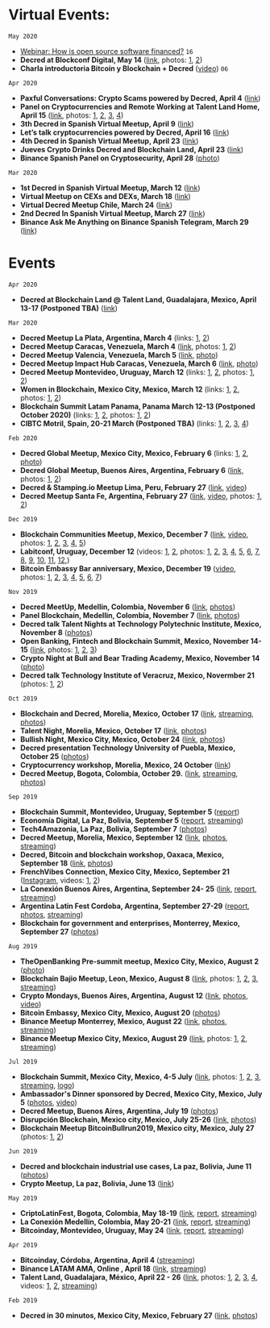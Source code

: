 # Virtual Events:

`May 2020`
- [Webinar: How is open source software financed?](https://www.youtube.com/watch?v=UVtOBAAerXk) `16`
- **Decred at Blockconf Digital, May 14** ([link](https://twitter.com/BlockconfD/status/1250771756517920771), photos: [1](https://twitter.com/BlockconfD/status/1251194332079697922), [2](https://twitter.com/BlockconfD/status/1251316437450469376))
- **Charla introductoria Bitcoin y Blockchain + Decred** ([video](https://www.youtube.com/watch?v=x2QUGV4ezZQ)) `06`

`Apr 2020`

- **Paxful Conversations: Crypto Scams powered by Decred, April 4** ([link](https://twitter.com/paxful_LATAM/status/1245066931155148800)) 
- **Panel on Cryptocurrencies and Remote Working at Talent Land Home, April 15** ([link](https://twitter.com/Decred_ES/status/1250568376851841030), photos: [1](https://twitter.com/blockchain_land/status/1250936111490269184), [2](https://twitter.com/blockchain_land/status/1248359361069699072), [3](https://twitter.com/blockchain_land/status/1250470211888787459), [4](https://twitter.com/blockchain_land/status/1250538840768434176))
- **3th Decred in Spanish Virtual Meetup, April 9** ([link](https://twitter.com/Decred_ES/status/1245526903110414336))
- **Let’s talk cryptocurrencies powered by Decred, April 16** ([link](https://twitter.com/Decred_ES/status/1245452957417684992)) 
- **4th Decred in Spanish Virtual Meetup, April 23** ([link](https://twitter.com/Decred_ES/status/1253045934214217728)) 
- **Jueves Crypto Drinks Decred and Blockchain Land, April 23** ([link](https://twitter.com/Decred_ES/status/1253427311707213824)) 
- **Binance Spanish Panel on Cryptosecurity, April 28** ([photo](https://twitter.com/elianhuesca/status/1255293877373800448 ))

`Mar 2020`

- **1st Decred in Spanish Virtual Meetup, March 12** ([link](https://twitter.com/Decred_ES/status/1238242352306614273))
- **Virtual Meetup on CEXs and DEXs, March 18** ([link](https://twitter.com/elianhuesca/status/1240442413732319235)) 
- **Virtual Decred Meetup Chile, March 24** ([link](https://twitter.com/BlockAcademyCL/status/1240279522869686273))
- **2nd Decred In Spanish Virtual Meetup, March 27** ([link](https://twitter.com/Decred_ES/status/1243214184793485314)) 
- **Binance Ask Me Anything on Binance Spanish Telegram, March 29** ([link](https://twitter.com/Decred_ES/status/1243953116963315712)) 

# Events

`Apr 2020`
- **Decred at Blockchain Land @ Talent Land, Guadalajara, Mexico, April 13-17 (Postponed TBA)**  ([link](https://twitter.com/blockchain_land/status/1232783860804542464)) 


`Mar 2020`

- **Decred Meetup La Plata, Argentina, March 4** (links: [1](https://twitter.com/Decred_ES/status/1234666425094004737), [2](https://twitter.com/cryptorc_tech/status/1234499777750032384))
- **Decred Meetup Caracas, Venezuela, March 4** ([link](https://twitter.com/Decred_ES/status/1234569119560847360), photos: [1](https://twitter.com/Decred_ES/status/1235324847338795009), [2](https://twitter.com/Decred_ES/status/1236075382253801472))
- **Decred Meetup Valencia, Venezuela, March 5** ([link](https://twitter.com/Decred_ES/status/1234596258070908928), [photo](https://twitter.com/Decred_ES/status/1236079742643773440)) 
- **Decred Meetup Impact Hub Caracas, Venezuela, March 6** ([link](https://twitter.com/innova_cnsltnts/status/1235712935739170816), [photo](https://twitter.com/Decred_ES/status/1236337867095343104))
- **Decred Meetup Montevideo, Uruguay, March 12** (links: [1](https://twitter.com/gtugoresblock/status/1234907798242299904), [2](https://twitter.com/ivarese/status/1236033414597349378), photos: [1](https://twitter.com/cryptorc_tech/status/1241081659669315585), [2](https://twitter.com/ivarese/status/1238628854379536389))
- **Women in Blockchain, Mexico City, Mexico, March 12** (links: [1](https://twitter.com/Decred_ES/status/1238150119645732864), [2](https://twitter.com/blockchain_land/status/1237522655940468737), photos: [1](https://twitter.com/victorarubin/status/1238288234368708608), [2](https://twitter.com/LOReBitcoin/status/1238511419886313475))
- **Blockchain Summit Latam Panama, Panama March 12-13 (Postponed October 2020)**  (links: [1](https://twitter.com/BlockSummitLA/status/1230299263579676679), [2](https://twitter.com/Decred_ES/status/1237552322596593665), photos: [1](https://twitter.com/josepimpo/status/1237900648533725185), [2](https://twitter.com/elianhuesca/status/1237925578281488386))
- **CIBTC Motril, Spain, 20-21 March  (Postponed TBA)** (links: [1](https://twitter.com/Decred_ES/status/1219643492110163969), [2](https://twitter.com/territoriobtc/status/1230511208127762433), [3](https://twitter.com/territoriobtc/status/1232631409598246912), [4](https://twitter.com/territoriobtc/status/1233349906171125761))

`Feb 2020`

- **Decred Global Meetup, Mexico City, Mexico, February 6** (links: [1](https://twitter.com/cryptorocketok/status/1224422477507547136), [2](https://twitter.com/Decred_ES/status/1222163194782851072), [photo](https://twitter.com/LOReBitcoin/status/1225608559699820549))
- **Decred Global Meetup, Buenos Aires, Argentina, February 6** ([link](https://twitter.com/EspacioBitcoin/status/1225102862595842048), photos: [1](https://twitter.com/Decred_ES/status/1225571706590433281), [2](https://twitter.com/plabarta_/status/1225595614324498433)) 
- **Decred & Stamping.io Meetup Lima, Peru, February 27** ([link](https://twitter.com/victorarubin/status/1230594584574648322), [video](https://twitter.com/Decred_ES/status/1233597901898645507))
- **Decred Meetup Santa Fe, Argentina, February 27** ([link](https://twitter.com/Decred_ES/status/1225598769783287808), [video](https://twitter.com/cryptorc_tech/status/1235269095194578944), photos: [1](https://twitter.com/Decred_ES/status/1233159907194605572), [2](https://twitter.com/Decred_ES/status/1233230772653449216))


`Dec 2019`

- **Blockchain Communities Meetup, Mexico, December 7** ([link](https://www.eventbrite.com.mx/e/1er-encuentro-de-comunidades-blockchain-tickets-82909449395#), [video](https://twitter.com/Decred_ES/status/1203499869375254529), photos: [1](https://twitter.com/BlockchainBajio/status/1203049608533950468), [2](https://twitter.com/BlockchainBajio/status/1196989509512110080), [3](https://twitter.com/Decred_ES/status/1203501933991989248), [4](https://twitter.com/NancyNSalazar/status/1209143989984808961), [5](https://twitter.com/BlockchainBajio/status/1209141039086362624)) 					   
- **Labitconf, Uruguay, December 12** (videos: [1](https://twitter.com/Decred_ES/status/1205502212522356738), [2](https://twitter.com/Decred_ES/status/1205501327197032448), photos: [1](https://twitter.com/Decred_ES/status/1205138606144266241), [2](https://twitter.com/Decred_ES/status/1205191311986483200), [3](https://twitter.com/Decred_ES/status/1205212201105154050), [4](https://twitter.com/jimnguyenjn/status/1205209365130743808), [5](https://twitter.com/Decred_ES/status/1205269156645474304), [6](https://twitter.com/LOReBitcoin/status/1205297542491181057), [7](https://twitter.com/Decred_ES/status/1205539678985822211), [8](https://twitter.com/Decred_ES/status/1205586138360111106), [9](https://twitter.com/ShapeShift_io/status/1205626166838644736), [10](https://twitter.com/josepimpo/status/1205657383654981632), [11](https://twitter.com/victorarubin/status/1205872616935972864), [12](https://twitter.com/Decred_ES/status/1206635864035602433),)	
- **Bitcoin Embassy Bar anniversary, Mexico, December 19** ([video](https://twitter.com/addcade/status/1225608461947461633), photos: [1](https://twitter.com/Decred_ES/status/1207380289107959809), [2](https://twitter.com/josepimpo/status/1207721751469285376), [3](https://twitter.com/victorarubin/status/1225607934169751554), [4](https://twitter.com/accour/status/1225606991667695621), [5](https://twitter.com/blockchain_land/status/1225599854610702337), [6](https://twitter.com/raulmunozb_/status/1225787909543841792), [7](https://twitter.com/Decred_ES/status/1208204612215418887))

`Nov 2019`
- **Decred MeetUp, Medellin, Colombia, November 6** ([link](https://connect.eventtia.com/es/dmz/decred-y-como-sera-el-dinero-del-futuro/website), [photos](https://twitter.com/victorarubin/status/1192262347118858241))
- **Panel Blockchain, Medellin, Colombia, November 7** ([link](https://live.eventtia.com/es/eafit), [photos](https://twitter.com/legal_medellin/status/1192583807666442245))
- **Decred talk Talent Nights at Technology Polytechnic Institute, Mexico, November 8** ([photos](https://twitter.com/Decred_ES/status/1192837523766161408))
- **Open Banking, Fintech and Blockchain Summit, Mexico, November 14-15** ([link](https://theopenbankingsummit.com/), photos: [1](https://twitter.com/nachoflores/status/1195459765637394436), [2](https://twitter.com/Decred_ES/status/1195439354702753792), [3](https://twitter.com/elianhuesca/status/1195470065900163077))						
- **Crypto Night at Bull and Bear Trading Academy, Mexico, November 14** ([photo](https://twitter.com/Decred_ES/status/1195158022374514689))
- **Decred talk Technology Institute of Veracruz, Mexico, Novermber 21** (photos: [1](https://twitter.com/Decred_ES/status/1197228812498432000), [2](https://twitter.com/Decred_ES/status/1198095488366587904)) 

`Oct 2019`
- **Blockchain and Decred, Morelia, Mexico, October 17** ([link](https://twitter.com/Decred_ES/status/1179884535313506305), [streaming](https://twitter.com/Decred_ES/status/1184914742298714113), [photos](https://twitter.com/Decred_ES/status/1185031011677196288))
- **Talent Night, Morelia, Mexico, October 17** ([link](https://nights.talent-network.org/evento/talent-night-michoacan-marzo-2019/), [photos](https://twitter.com/Decred_ES/status/1185235699043307523))
- **Bullish Night, Mexico City, Mexico, October 24** ([link](https://twitter.com/blockchain_land/status/1185656744174858243), [photos](https://twitter.com/Decred_ES/status/1187534463569289216))
- **Decred presentation Technology University of Puebla, Mexico, October 25** ([photos](https://twitter.com/Decred_ES/status/1192837523766161408))
- **Cryptocurrency workshop, Morelia, Mexico, 24 October** ([link](https://twitter.com/Decred_ES/status/1187206051000655872))
- **Decred Meetup, Bogota, Colombia, October 29.** ([link](https://twitter.com/Decred_ES/status/1188496680133500934), [streaming](https://twitter.com/Decred_ES/status/1189321789559771138), [photos](https://twitter.com/victorarubin/status/1189562994474266624))

`Sep 2019`
- **Blockchain Summit, Montevideo, Uruguay, September 5** ([report](https://github.com/decredcommunity/events/blob/master/reports/20190905-blockchainsummituy-montevideo-uruguay.md))
- **Economía Digital, La Paz, Bolivia, September 5** ([report](https://twitter.com/elianhuesca/status/1170055934284111872), [streaming](https://twitter.com/Decred_ES/status/1169736706049884162))
- **Tech4Amazonia, La Paz, Bolivia, September 7** ([photos](https://twitter.com/elianhuesca/status/1171034359027195904))
- **Decred Meetup, Morelia, Mexico, September 12** ([link](https://twitter.com/Decred_ES/status/1171471998989389824), [photos](https://twitter.com/Decred_ES/status/1173033173195939841), [streaming](https://twitter.com/Decred_ES/status/1172294228585508864))
- **Decred, Bitcoin and blockchain workshop, Oaxaca, Mexico, September 18** ([link](https://www.facebook.com/events/959839374354073/), [photos](https://twitter.com/Decred_ES/status/1174803011610259456))
- **FrenchVibes Connection, Mexico City, Mexico, September 21** ([Instagram](https://www.instagram.com/p/B268Uougtbo/), videos: [1](https://twitter.com/elianhuesca/status/1175610899006197761), [2](https://twitter.com/elianhuesca/status/1175609208705863681))
- **La Conexión Buenos Aires, Argentina, September 24- 25** ([link](https://twitter.com/Decred_ES/status/1128340018362310659), [report](https://github.com/decredcommunity/events/blob/master/reports/20190520-laconexion-medellin-colombia.md), [streaming](https://twitter.com/Decred_ES/status/1130573302370623490))
- **Argentina Latin Fest Cordoba, Argentina, September 27-29** ([report](https://matrix.to/#/!aNPTuiryMFmdMQWUzb:decred.org/$15704543735491DFGIA:decred.org), [photos](https://twitter.com/victorarubin/status/1177976167145586693), [streaming](https://twitter.com/Decred_ES/status/1178024538023628801))
- **Blockchain for government and enterprises, Monterrey, Mexico, September 27** ([photos](https://twitter.com/Decred_ES/status/1178690139008229376))

`Aug 2019`
- **TheOpenBanking Pre-summit meetup, Mexico City, Mexico, August 2** ([photo](https://twitter.com/elianhuesca/status/1157313830969630725))
- **Blockchain Bajio Meetup, Leon, Mexico, August 8** ([link](https://twitter.com/Decred_ES/status/1156213567294595072), photos: [1](https://twitter.com/Decred_ES/status/1159621068027551744), [2](https://twitter.com/victorarubin/status/1159898002858893313), [3](https://twitter.com/Decred_ES/status/1160322691074678784), [streaming](https://twitter.com/Decred_ES/status/1159640598204338176))
- **Crypto Mondays, Buenos Aires, Argentina, August 12** ([link](https://www.meetup.com/es/Bitcoin-Argentina/events/263594472), [photos](https://twitter.com/Decred_ES/status/1161428398419238913), [video](https://twitter.com/Decred_ES/status/1160695484899401728))
- **Bitcoin Embassy, Mexico City, Mexico, August 20** ([photos](https://twitter.com/bitcoinemb/status/1164269677381652480))
- **Binance Meetup Monterrey, Mexico, August 22** ([link](https://twitter.com/Decred_ES/status/1164185076298633218), [photos](https://twitter.com/Decred_ES/status/1165434293809635328), [streaming](https://twitter.com/Decred_ES/status/1164684504415518721))
- **Binance Meetup Mexico City, Mexico, August 29** ([link](https://twitter.com/Decred_ES/status/1166063890154655744), photos: [1](https://twitter.com/interprocsys/status/1167243076726861824), [2](https://twitter.com/BlockchainBajio/status/1167223994019434499), [streaming](https://twitter.com/Decred_ES/status/1167233913871376396))

`Jul 2019`
- **Blockchain Summit, Mexico City, Mexico, 4-5 July** ([link](https://twitter.com/BlockSummitLA/status/1137828122563399681), photos: [1](https://twitter.com/AnaDaliacd23/status/1146873685229416450), [2](https://twitter.com/Decred_ES/status/1148704305383297024), [3](https://twitter.com/victorarubin/status/1147234677452869635), [streaming](https://www.facebook.com/BlockchainSummitLatam/videos/1148609158657494/), [logo](https://twitter.com/victorarubin/status/1146916119233609728))
- **Ambassador's Dinner sponsored by Decred, Mexico City, Mexico, July 5** ([photos](https://twitter.com/Decred_ES/status/1147869636957999105), [video](https://twitter.com/victorarubin/status/1147550425186484224))
- **Decred Meetup, Buenos Aires, Argentina, July 19** ([photos](https://twitter.com/cryptorocketok/status/1152260099072778240))
- **Disrupción Blockchain, Mexico city, Mexico, July 25-26** ([link](https://twitter.com/Decred_ES/status/1152341236566523904), [photos](https://twitter.com/Decred_ES/status/1154761603033624576))
- **Blockchain Meetup BitcoinBullrun2019, Mexico city, Mexico, July 27** (photos: [1](https://twitter.com/victorarubin/status/1155252801938829313), [2](https://twitter.com/victorarubin/status/1155277892781260800))

`Jun 2019`
- **Decred and blockchain industrial use cases, La paz, Bolivia, June 11** ([photos](https://twitter.com/Decred_ES/status/1138899455346954240))
- **Crypto Meetup, La paz, Bolivia, June 13** ([link](https://twitter.com/Decred_ES/status/1138908828370706432))

`May 2019`
- **CriptoLatinFest, Bogota, Colombia, May 18-19** ([link](https://twitter.com/Decred_ES/status/1128337171558146050), [report](https://github.com/decredcommunity/events/blob/master/reports/20190518-criptolatinfest-bogota-colombia.md), [streaming](https://twitter.com/Decred_ES/status/1129797339554766848))
- **La Conexión Medellín, Colombia, May 20-21** ([link](https://twitter.com/Decred_ES/status/1128340018362310659), [report](https://github.com/decredcommunity/events/blob/master/reports/20190520-laconexion-medellin-colombia.md), [streaming](https://twitter.com/Decred_ES/status/1130573302370623490))
- **Bitcoinday, Montevideo, Uruguay, May 24** ([link](https://twitter.com/Decred_ES/status/1128342052243169282), [report](https://github.com/decredcommunity/events/blob/master/reports/20190524-bitcoinday-montevideo-uruguay.md), [streaming](https://twitter.com/Decred_ES/status/1131946833578795009))

`Apr 2019`
- **Bitcoinday, Córdoba, Argentina, April 4** ([streaming](https://twitter.com/elianhuesca/status/1113928005812916224))
- **Binance LATAM AMA, Online , April 18** ([link](https://twitter.com/binance/status/1118883131799400449), [streaming](https://twitter.com/Decred_ES/status/1119049035858497536))
- **Talent Land, Guadalajara, México, April 22 - 26** ([link](https://twitter.com/Decred_ES/status/1118692528449105927), photos: [1](https://twitter.com/elianhuesca/status/1121243105276125184), [2](https://twitter.com/victorarubin/status/1121169425011494913), [3](https://twitter.com/plasmiux/status/1120495109815009281), [4](https://twitter.com/Decred_ES/status/1121239891256446977), videos: [1](https://twitter.com/Decred_ES/status/1119759717516087296), [2](https://twitter.com/elianhuesca/status/1120806040843505664), [streaming](https://twitter.com/Decred_ES/status/1121535633745502208))

`Feb 2019`
- **Decred in 30 minutos, Mexico City, Mexico, February 27** ([link](https://www.eventbrite.com/e/decred-en-30-minutos-tickets-55764142050), [photos](https://twitter.com/Decred_ES/status/1102594478664232960))


